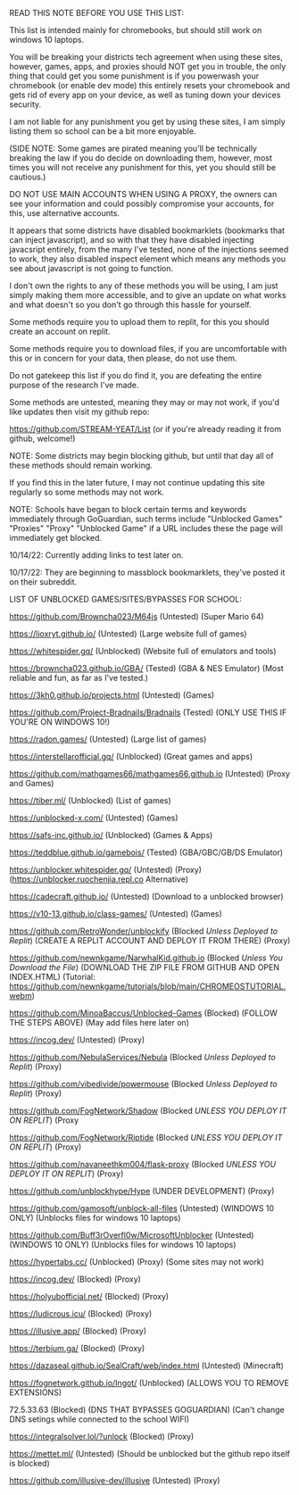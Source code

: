 READ THIS NOTE BEFORE YOU USE THIS LIST:

This list is intended mainly for chromebooks, but should still work on windows 10 laptops. 

You will be breaking your districts tech agreement when using these sites, however, games, apps, and proxies should NOT get you in trouble, the only thing that could get you some punishment is if you powerwash your chromebook (or enable dev mode) this entirely resets your chromebook and gets rid of every app on your device, as well as tuning down your devices security.

I am not liable for any punishment you get by using these sites, I am simply listing them so school can be a bit more enjoyable. 

(SIDE NOTE: Some games are pirated meaning you'll be technically breaking the law if you do decide on downloading them, however, most times you will not receive any punishment for this, yet you should still be cautious.)

DO NOT USE MAIN ACCOUNTS WHEN USING A PROXY, the owners can see your information and could possibly compromise your accounts, for this, use alternative accounts. 

It appears that some districts have disabled bookmarklets (bookmarks that can inject javascript), and so with that they have disabled injecting javacsript entirely, from the many I've tested, none of the injections seemed to work, they also disabled inspect element which means any methods you see about javascript is not going to function. 

I don't own the rights to any of these methods you will be using, I am just simply making them more accessible, and to give an update on what works and what doesn't so you don't go through this hassle for yourself.

Some methods require you to upload them to replit, for this you should create an account on replit. 

Some methods require you to download files, if you are uncomfortable with this or in concern for your data, then please, do not use them.

Do not gatekeep this list if you do find it, you are defeating the entire purpose of the research I've made.

Some methods are untested, meaning they may or may not work, if you'd like updates then visit my github repo: 

https://github.com/STREAM-YEAT/List (or if you're already reading it from github, welcome!) 

NOTE: Some districts may begin blocking github, but until that day all of these methods should remain working.

If you find this in the later future, I may not continue updating this site regularly so some methods may not work. 

NOTE: Schools have began to block certain terms and keywords immediately through GoGuardian, such terms include "Unblocked Games" "Proxies" "Proxy" "Unblocked Game" if a URL includes these the page will immediately get blocked.


10/14/22: Currently adding links to test later on.

10/17/22: They are beginning to massblock bookmarklets, they've posted it on their subreddit.   


LIST OF UNBLOCKED GAMES/SITES/BYPASSES FOR SCHOOL:


https://github.com/Browncha023/M64js (Untested) (Super Mario 64)

https://lioxryt.github.io/ (Untested) (Large website full of games)

https://whitespider.gq/ (Unblocked) (Website full of emulators and tools)

https://browncha023.github.io/GBA/ (Tested) (GBA & NES Emulator) (Most reliable and fun, as far as I've tested.) 

https://3kh0.github.io/projects.html (Untested) (Games) 

https://github.com/Project-Bradnails/Bradnails (Tested) (ONLY USE THIS IF YOU'RE ON WINDOWS 10!) 

https://radon.games/ (Untested) (Large list of games)

https://interstellarofficial.gq/ (Unblocked) (Great games and apps)

https://github.com/mathgames66/mathgames66.github.io (Untested) (Proxy and Games)

https://tiber.ml/ (Unblocked) (List of games)

https://unblocked-x.com/ (Untested) (Games)

https://safs-inc.github.io/ (Unblocked) (Games & Apps)

https://teddblue.github.io/gamebois/ (Tested) (GBA/GBC/GB/DS Emulator)

https://unblocker.whitespider.gq/ (Untested) (Proxy) (https://unblocker.ruochenjia.repl.co Alternative)

https://cadecraft.github.io/ (Untested) (Download to a unblocked browser) 

https://v10-13.github.io/class-games/ (Untested) (Games)

https://github.com/RetroWonder/unblockify (Blocked *Unless Deployed to Replit*) (CREATE A REPLIT ACCOUNT AND DEPLOY IT FROM THERE) (Proxy)

https://github.com/newnkgame/NarwhalKid.github.io (Blocked *Unless You Download the File*) (DOWNLOAD THE ZIP FILE FROM GITHUB AND OPEN INDEX.HTML) (Tutorial: https://github.com/newnkgame/tutorials/blob/main/CHROMEOSTUTORIAL.webm)

https://github.com/MinoaBaccus/Unblocked-Games (Blocked) (FOLLOW THE STEPS ABOVE) (May add files here later on)

https://incog.dev/ (Untested) (Proxy)

https://github.com/NebulaServices/Nebula (Blocked *Unless Deployed to Replit*) (Proxy)

https://github.com/vibedivide/powermouse (Blocked *Unless Deployed to Replit*) (Proxy)

https://github.com/FogNetwork/Shadow (Blocked *UNLESS YOU DEPLOY IT ON REPLIT*) (Proxy

https://github.com/FogNetwork/Riptide (Blocked *UNLESS YOU DEPLOY IT ON REPLIT*) (Proxy)

https://github.com/navaneethkm004/flask-proxy (Blocked *UNLESS YOU DEPLOY IT ON REPLIT*) (Proxy)

https://github.com/unblockhype/Hype (UNDER DEVELOPMENT) (Proxy)

https://github.com/gamosoft/unblock-all-files (Untested) (WINDOWS 10 ONLY) (Unblocks files for windows 10 laptops) 

https://github.com/Buff3rOverfl0w/MicrosoftUnblocker (Untested) (WINDOWS 10 ONLY) (Unblocks files for windows 10 laptops)

https://hypertabs.cc/ (Unblocked) (Proxy) (Some sites may not work) 

https://incog.dev/ (Blocked) (Proxy)

https://holyubofficial.net/ (Blocked) (Proxy)

https://ludicrous.icu/ (Blocked) (Proxy)

https://illusive.app/ (Blocked) (Proxy)

https://terbium.ga/ (Blocked) (Proxy)

https://dazaseal.github.io/SealCraft/web/index.html (Untested) (Minecraft)

https://fognetwork.github.io/Ingot/ (Unblocked) (ALLOWS YOU TO REMOVE EXTENSIONS)

72.5.33.63 (Blocked) (DNS THAT BYPASSES GOGUARDIAN) (Can't change DNS setings while connected to the school WIFI) 

https://integralsolver.lol/?unlock (Blocked) (Proxy) 

https://mettet.ml/ (Untested) (Should be unblocked but the github repo itself is blocked)

https://github.com/illusive-dev/illusive (Untested) (Proxy)

